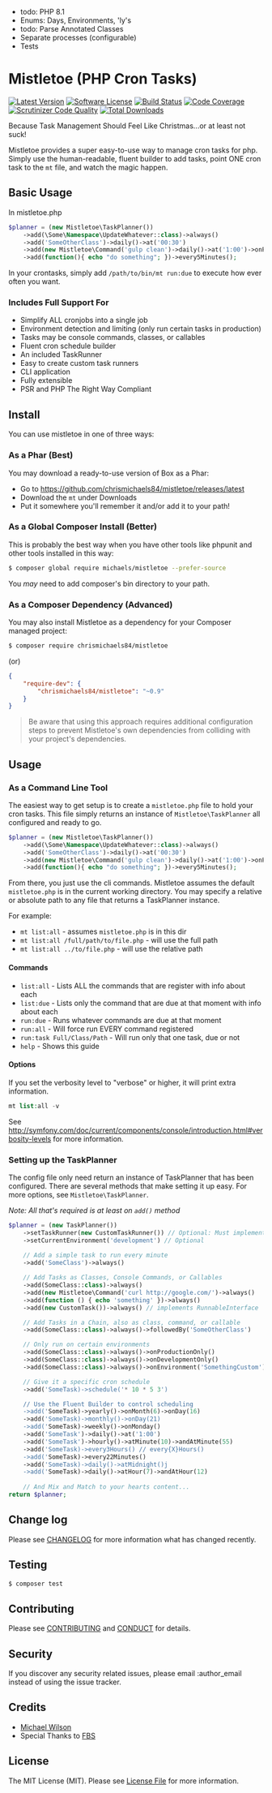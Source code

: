 - todo: PHP 8.1
- Enums: Days, Environments, 'ly's
- todo: Parse Annotated Classes
- Separate processes (configurable)
- Tests

# Mistletoe (PHP Cron Tasks)

[![Latest Version](https://img.shields.io/github/release/chrismichaels84/mistletoe.svg?style=flat-square)](https://github.com/chrismichaels84/mistletoe/releases)
[![Software License](https://img.shields.io/badge/license-MIT-brightgreen.svg?style=flat-square)](LICENSE.md)
[![Build Status](https://travis-ci.org/chrismichaels84/mistletoe.svg?branch=master)](https://travis-ci.org/chrismichaels84/mistletoe)
[![Code Coverage](https://scrutinizer-ci.com/g/chrismichaels84/mistletoe/badges/coverage.png?b=master)](https://scrutinizer-ci.com/g/chrismichaels84/mistletoe/?branch=master)
[![Scrutinizer Code Quality](https://scrutinizer-ci.com/g/chrismichaels84/mistletoe/badges/quality-score.png?b=master)](https://scrutinizer-ci.com/g/chrismichaels84/mistletoe/?branch=master)
[![Total Downloads](https://img.shields.io/packagist/dt/michaels/mistletoe.svg?style=flat-square)](https://packagist.org/packages/michaels/mistletoe)

Because Task Management Should Feel Like Christmas...or at least not suck!

Mistletoe provides a super easy-to-use way to manage cron tasks for php.
Simply use the human-readable, fluent builder to add tasks, point ONE cron task to the `mt` file, and watch the magic happen.

## Basic Usage
In mistletoe.php
```php
$planner = (new Mistletoe\TaskPlanner())
    ->add(\Some\Namespace\UpdateWhatever::class)->always()
    ->add('SomeOtherClass')->daily()->at('00:30')
    ->add(new Mistletoe\Command('gulp clean')->daily()->at('1:00')->onProductionOnly()
    ->add(function(){ echo "do something"; })->every5Minutes();
```

In your crontasks, simply add `/path/to/bin/mt run:due` to execute how ever often you want.

### Includes Full Support For

* Simplify ALL cronjobs into a single job
* Environment detection and limiting (only run certain tasks in production)
* Tasks may be console commands, classes, or callables
* Fluent cron schedule builder
* An included TaskRunner
* Easy to create custom task runners
* CLI application
* Fully extensible
* PSR and PHP The Right Way Compliant

## Install
You can use mistletoe in one of three ways:

### As a Phar (Best)

You may download a ready-to-use version of Box as a Phar:

* Go to https://github.com/chrismichaels84/mistletoe/releases/latest
* Download the `mt` under Downloads
* Put it somewhere you'll remember it and/or add it to your path!

### As a Global Composer Install (Better)

This is probably the best way when you have other tools like phpunit and other tools installed in this way:

```sh
$ composer global require michaels/mistletoe --prefer-source
```

You *may* need to add composer's bin directory to your path.

### As a Composer Dependency (Advanced)

You may also install Mistletoe as a dependency for your Composer managed project:

```sh
$ composer require chrismichaels84/mistletoe
```

(or)

```json
{
    "require-dev": {
        "chrismichaels84/mistletoe": "~0.9"
    }
}
```

> Be aware that using this approach requires additional configuration steps to prevent Mistletoe's own dependencies from colliding with your project's dependencies.

## Usage
### As a Command Line Tool
The easiest way to get setup is to create a `mistletoe.php` file to hold your cron tasks.
This file simply returns an instance of `Mistletoe\TaskPlanner` all configured and ready to go.

```php
$planner = (new Mistletoe\TaskPlanner())
    ->add(\Some\Namespace\UpdateWhatever::class)->always()
    ->add('SomeOtherClass')->daily()->at('00:30')
    ->add(new Mistletoe\Command('gulp clean')->daily()->at('1:00')->onProductionOnly()
    ->add(function(){ echo "do something"; })->every5Minutes();
```

From there, you just use the cli commands. Mistletoe assumes the default `mistletoe.php` is
in the current working directory. You may specify a relative or absolute path to any file
that returns a TaskPlanner instance.

For example:

* `mt list:all` - assumes `mistletoe.php` is in this dir
* `mt list:all /full/path/to/file.php` - will use the full path
* `mt list:all ../to/file.php` - will use the relative path

#### Commands

* `list:all` - Lists ALL the commands that are register with info about each
* `list:due` - Lists only the command that are due at that moment with info about each
* `run:due` - Runs whatever commands are due at that moment
* `run:all` - Will force run EVERY command registered
* `run:task Full/Class/Path` - Will run only that one task, due or not
* `help` - Shows this guide

#### Options
If you set the verbosity level to "verbose" or higher, it will print extra information.
```php
mt list:all -v
```
See http://symfony.com/doc/current/components/console/introduction.html#verbosity-levels for more information.

### Setting up the TaskPlanner
The config file only need return an instance of TaskPlanner that has been configured.
There are several methods that make setting it up easy.
For more options, see `Mistletoe\TaskPlanner`.

*Note: All that's required is at least on `add()` method*
```php
$planner = (new TaskPlanner())
    ->setTaskRunner(new CustomTaskRunner()) // Optional: Must implement Mistletoe\Contracts\TaskRunnerInterface
    ->setCurrentEnvironment('development') // Optional
    
    // Add a simple task to run every minute
    ->add('SomeClass')->always()

    // Add Tasks as Classes, Console Commands, or Callables
    ->add(SomeClass::class)->always()
    ->add(new Mistletoe\Command('curl http://google.com/')->always()
    ->add(function () { echo 'something' })->always()
    ->add(new CustomTask())->always() // implements RunnableInterface

    // Add Tasks in a Chain, also as class, command, or callable
    ->add(SomeClass::class)->always()->followedBy('SomeOtherClass')

    // Only run on certain environments
    ->add(SomeClass::class)->always()->onProductionOnly()
    ->add(SomeClass::class)->always()->onDevelopmentOnly()
    ->add(SomeClass::class)->always()->onEnvironment('SomethingCustom')

    // Give it a specific cron schedule
    ->add('SomeTask)->schedule('* 10 * 5 3')

    // Use the Fluent Builder to control scheduling
    ->add('SomeTask)->yearly()->onMonth(6)->onDay(16)
    ->add('SomeTask)->monthly()->onDay(21)
    ->add('SomeTask)->weekly()->onMonday()
    ->add('SomeTask')->daily()->at('1:00')
    ->add('SomeTask')->hourly()->atMinute(10)->andAtMinute(55)
    ->add('SomeTask)->every3Hours() // every{X}Hours()
    ->add('SomeTask)->every22Minutes()
    ->add('SomeTask)->daily()->atMidnight()j
    ->add('SomeTask)->daily()->atHour(7)->andAtHour(12)
    
    // And Mix and Match to your hearts content...
return $planner;
```

## Change log

Please see [CHANGELOG](CHANGELOG.md) for more information what has changed recently.

## Testing

``` bash
$ composer test
```

## Contributing

Please see [CONTRIBUTING](CONTRIBUTING.md) and [CONDUCT](CONDUCT.md) for details.

## Security

If you discover any security related issues, please email :author_email instead of using the issue tracker.

## Credits

- [Michael Wilson](http://github.com/chrismichaels84)
- Special Thanks to [FBS](http://flexmls.com/)

## License

The MIT License (MIT). Please see [License File](LICENSE.md) for more information.
